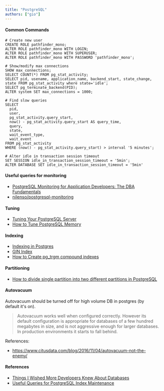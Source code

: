 ```yaml
---
title: "PostgreSQL"
authors: ["gio"]
---
```


#### Common Commands

```
# Create new user
CREATE ROLE pathfinder_mono;
ALTER ROLE pathfinder_mono WITH LOGIN;
ALTER ROLE pathfinder_mono WITH SUPERUSER;
ALTER ROLE pathfinder_mono WITH PASSWORD 'pathfinder_mono';

# Show/modify max connections
SHOW max_connections;
SELECT COUNT(*) FROM pg_stat_activity;
SELECT pid, usename, application_name, backend_start, state_change, state FROM pg_stat_activity where state='idle';
SELECT pg_terminate_backend(PID);
ALTER system SET max_connections = 1000;

# Find slow queries
SELECT
  pid,
  user,
  pg_stat_activity.query_start,
  now() - pg_stat_activity.query_start AS query_time,
  query,
  state,
  wait_event_type,
  wait_event
FROM pg_stat_activity
WHERE (now() - pg_stat_activity.query_start) > interval '5 minutes';

# Alter idle in transaction session timeout
SET SESSION idle_in_transaction_session_timeout = '5min';
ALTER DATABASE SET idle_in_transaction_session_timeout = '5min'
```

#### Useful queries for monitoring

- [PostgreSQL Monitoring for Application Developers: The DBA Fundamentals](https://blog.crunchydata.com/blog/postgresql-monitoring-for-application-developers-dba-stats)
- [nilenso/postgresql-monitoring](https://github.com/nilenso/postgresql-monitoring)

#### Tuning

- [Tuning Your PostgreSQL Server](https://wiki.postgresql.org/wiki/Tuning_Your_PostgreSQL_Server)
- [How to Tune PostgreSQL Memory](https://www.enterprisedb.com/postgres-tutorials/how-tune-postgresql-memory)

#### Indexing

- [Indexing in Postgres](https://medium.com/geekculture/indexing-in-postgres-db-4cf502ce1b4e)
- [GIN Index](https://pganalyze.com/blog/gin-index)
- [How to Create pg_trgm compound indexes](https://dba.stackexchange.com/questions/196053/how-to-create-pg-trgm-compound-indexes-with-date-columns)

#### Partitioning

- [How to divide single partition into two different partitions in PostgreSQL](https://stackoverflow.com/questions/63529097/how-to-divide-single-partition-into-two-different-partitions-in-postgresql-and-t)

#### Autovacuum

Autovacuum should be turned off for high volume DB in postgres (by default it's on).

> Autovacuum works well when configured correctly. However its default configuration is appropriate for databases of a few hundred megabytes in size, and is not aggressive enough for larger databases. In production environments it starts to fall behind. 

References:  
- https://www.citusdata.com/blog/2016/11/04/autovacuum-not-the-enemy/

#### References

- [Things I Wished More Developers Knew About Databases](https://rakyll.medium.com/things-i-wished-more-developers-knew-about-databases-2d0178464f78)
- [Useful Queries for PostgreSQL Index Maintenance](https://www.percona.com/blog/2020/03/31/useful-queries-for-postgresql-index-maintenance/)
